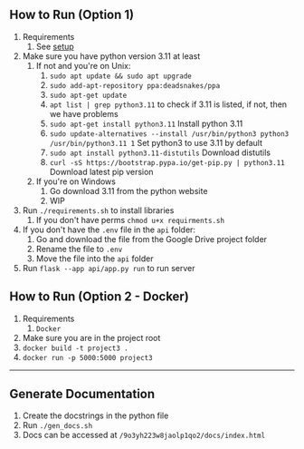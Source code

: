 ## How to Run (Option 1)
1. Requirements
   1. See [setup](./setup.md)
2. Make sure you have python version 3.11 at least
   1. If not and you're on Unix:
      1. `sudo apt update && sudo apt upgrade`
      2. `sudo add-apt-repository ppa:deadsnakes/ppa`
      3. `sudo apt-get update`
      4. `apt list | grep python3.11` to check if 3.11 is listed, if not, then we have problems
      5. `sudo apt-get install python3.11` Install python 3.11
      6. `sudo update-alternatives --install /usr/bin/python3 python3 /usr/bin/python3.11 1` Set python3 to use 3.11 by default
      7. `sudo apt install python3.11-distutils` Download distutils
      8. `curl -sS https://bootstrap.pypa.io/get-pip.py | python3.11` Download latest pip version
   2. If you're on Windows
      1. Go download 3.11 from the python website
      2. WIP
3. Run `./requirements.sh` to install libraries
   1. If you don't have perms `chmod u+x requirments.sh`
4. If you don't have the `.env` file in the `api` folder:
   1. Go and download the file from the Google Drive project folder
   2. Rename the file to `.env`
   3. Move the file into the `api` folder
5. Run `flask --app api/app.py run` to run server

## How to Run (Option 2 - Docker)
1. Requirements
   1. `Docker`
2. Make sure you are in the project root
3. ```docker build -t project3 .```
4. ```docker run -p 5000:5000 project3```

---
## Generate Documentation
1. Create the docstrings in the python file
2. Run `./gen_docs.sh`
3. Docs can be accessed at `/9o3yh223w8jaolp1qo2/docs/index.html`
